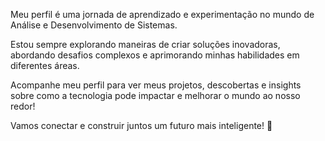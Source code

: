 Meu perfil é uma jornada de aprendizado e experimentação no mundo de Análise e Desenvolvimento de Sistemas. 

Estou sempre explorando maneiras de criar soluções inovadoras, abordando desafios complexos e aprimorando minhas habilidades em diferentes áreas.

Acompanhe meu perfil para ver meus projetos, descobertas e insights sobre como a tecnologia pode impactar e melhorar o mundo ao nosso redor! 

Vamos conectar e construir juntos um futuro mais inteligente! 🚀


